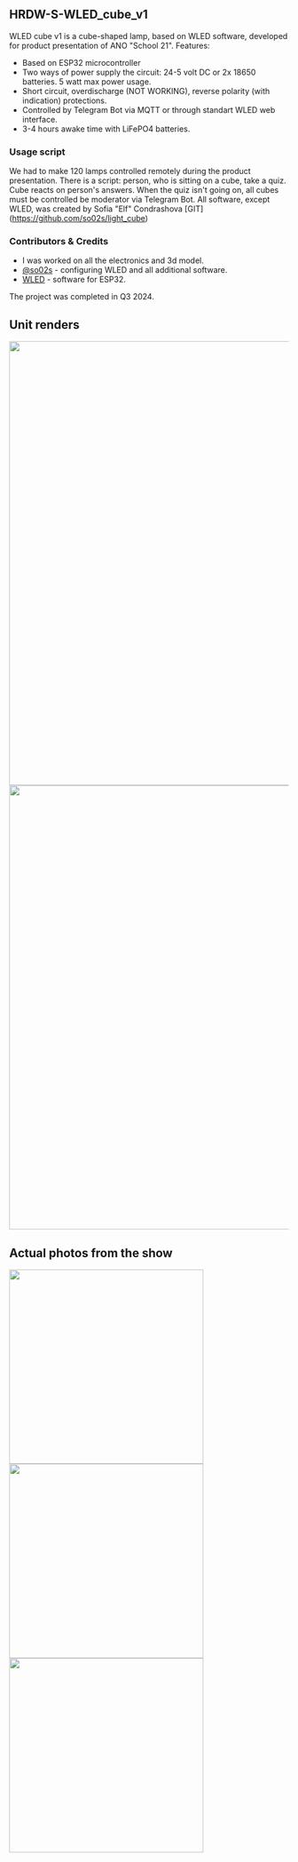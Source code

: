 ## HRDW-S-WLED_cube_v1

WLED cube v1 is a cube-shaped lamp, based on WLED software, developed for product presentation of ANO "School 21".
Features:
- Based on ESP32 microcontroller
- Two ways of power supply the circuit: 24-5 volt DC or 2x 18650 batteries. 5 watt max power usage.
- Short circuit, overdischarge (NOT WORKING), reverse polarity (with indication) protections.
- Controlled by Telegram Bot via MQTT or through standart WLED web interface.
- 3-4 hours awake time with LiFePO4 batteries.

### Usage script
We had to make 120 lamps controlled remotely during the product presentation. There is a script: person, who is sitting on a cube, take a quiz. Cube reacts on person's answers. When the quiz isn't going on, all cubes must be controlled be moderator via Telegram Bot. All software, except WLED, was created by Sofia "Elf" Condrashova [GIT]
(https://github.com/so02s/light_cube)

### Contributors & Credits
- I was worked on all the electronics and 3d model.
- [@so02s](https://github.com/so02s) - configuring WLED and all additional software.
- [WLED](https://github.com/Aircoookie/WLED?tab=readme-ov-file) - software for ESP32.

The project was completed in Q3 2024.

## Unit renders
<img src="https://github.com/user-attachments/assets/ada27089-f3e5-483a-a616-4741d4d0e2a0" width="800">
<img src="https://github.com/user-attachments/assets/b22d32ae-c808-4919-96cc-f24a9158cb64" width="800">

## Actual photos from the show
<img src="https://github.com/user-attachments/assets/08bb2bb9-2904-4cf6-9346-a1e07f8e5185" width="350">
<img src="https://github.com/user-attachments/assets/a75d993e-72a5-48f8-aa27-cf18315a92ca" width="350">
<img src="https://github.com/user-attachments/assets/c0f45c2a-9586-4e82-a7cd-4975cc58794f" width="350">
